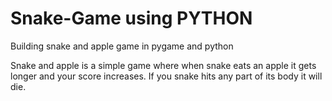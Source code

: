 # Snake-Game using PYTHON

Building snake and apple game in pygame and python

Snake and apple is a simple game where when snake eats an apple it gets longer and your score increases. If you snake hits any part of its body it will die.
